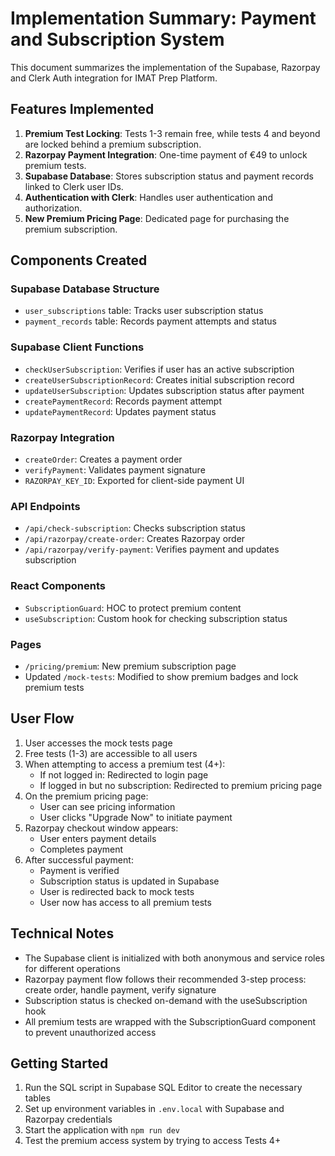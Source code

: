 # Implementation Summary: Payment and Subscription System

This document summarizes the implementation of the Supabase, Razorpay and Clerk Auth integration for IMAT Prep Platform.

## Features Implemented

1. **Premium Test Locking**: Tests 1-3 remain free, while tests 4 and beyond are locked behind a premium subscription.
2. **Razorpay Payment Integration**: One-time payment of €49 to unlock premium tests.
3. **Supabase Database**: Stores subscription status and payment records linked to Clerk user IDs.
4. **Authentication with Clerk**: Handles user authentication and authorization.
5. **New Premium Pricing Page**: Dedicated page for purchasing the premium subscription.

## Components Created

### Supabase Database Structure

- `user_subscriptions` table: Tracks user subscription status
- `payment_records` table: Records payment attempts and status

### Supabase Client Functions

- `checkUserSubscription`: Verifies if user has an active subscription
- `createUserSubscriptionRecord`: Creates initial subscription record
- `updateUserSubscription`: Updates subscription status after payment
- `createPaymentRecord`: Records payment attempt
- `updatePaymentRecord`: Updates payment status

### Razorpay Integration

- `createOrder`: Creates a payment order
- `verifyPayment`: Validates payment signature
- `RAZORPAY_KEY_ID`: Exported for client-side payment UI

### API Endpoints

- `/api/check-subscription`: Checks subscription status
- `/api/razorpay/create-order`: Creates Razorpay order
- `/api/razorpay/verify-payment`: Verifies payment and updates subscription

### React Components

- `SubscriptionGuard`: HOC to protect premium content
- `useSubscription`: Custom hook for checking subscription status

### Pages

- `/pricing/premium`: New premium subscription page
- Updated `/mock-tests`: Modified to show premium badges and lock premium tests

## User Flow

1. User accesses the mock tests page
2. Free tests (1-3) are accessible to all users
3. When attempting to access a premium test (4+):
   - If not logged in: Redirected to login page
   - If logged in but no subscription: Redirected to premium pricing page
4. On the premium pricing page:
   - User can see pricing information
   - User clicks "Upgrade Now" to initiate payment
5. Razorpay checkout window appears:
   - User enters payment details
   - Completes payment
6. After successful payment:
   - Payment is verified
   - Subscription status is updated in Supabase
   - User is redirected back to mock tests
   - User now has access to all premium tests

## Technical Notes

- The Supabase client is initialized with both anonymous and service roles for different operations
- Razorpay payment flow follows their recommended 3-step process: create order, handle payment, verify signature
- Subscription status is checked on-demand with the useSubscription hook
- All premium tests are wrapped with the SubscriptionGuard component to prevent unauthorized access

## Getting Started

1. Run the SQL script in Supabase SQL Editor to create the necessary tables
2. Set up environment variables in `.env.local` with Supabase and Razorpay credentials
3. Start the application with `npm run dev`
4. Test the premium access system by trying to access Tests 4+
